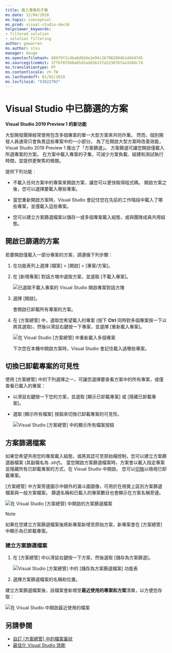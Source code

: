 ```yaml
---
title: 載入專案的子集
ms.date: 12/04/2018
ms.topic: conceptual
ms.prod: visual-studio-dev16
helpviewer_keywords:
- filtered solution
- solution filtering
author: gewarren
ms.author: stsu
manager: douge
ms.openlocfilehash: 689f0f2c4ba6d6b8e2e94c2b7982604b1d444745
ms.sourcegitcommit: 37fb7075b0a65d2add3b137a5230767aa3266c74
ms.translationtype: HT
ms.contentlocale: zh-TW
ms.lasthandoff: 01/02/2019
ms.locfileid: "53822793"
---
```

# <a name="filtered-solutions-in-visual-studio"></a>Visual Studio 中已篩選的方案

**Visual Studio 2019 Preview 1 的新功能**

大型開發團隊經常使用包含多個專案的單一大型方案來共同作業。 然而，個別開發人員通常只會負責這些專案中的一小部分。 為了在開啟大型方案時改善效能，Visual Studio 2019 Preview 1 推出了「方案篩選」。 方案篩選可讓您開啟僅載入所選專案的方案。 在方案中載入專案的子集，可減少方案負載、組建和測試執行時間，並提供更聚焦的檢閱。

提供下列功能︰

- 不載入任何方案中的專案來開啟方案，讓您可以更快取得程式碼。 開啟方案之後，您可以選擇要載入哪些專案。

- 當您重新開啟方案時，Visual Studio 會記住您在先前的工作階段中載入了哪些專案，並僅載入這些專案。

- 您可以建立方案篩選檔案以儲存一或多個專案載入組態，或與團隊成員共用組態。

## <a name="open-a-filtered-solution"></a>開啟已篩選的方案

若要開啟僅載入一部分專案的方案，請遵循下列步驟：

1. 在功能表列上選擇 [檔案] > [開啟] > [專案/方案]。

2. 在 [新增專案] 對話方塊中選取方案，並選取 [不載入專案]。

   ![已選取不載入專案的 Visual Studio 開啟專案對話方塊](media/filtered-solutions/do-not-load-projects.png)

3. 選擇 [開啟]。

   會開啟已卸載所有專案的方案。

4. 在 [方案總管] 中，選取您希望載入的專案 (按下 **Ctrl** 同時對多個專案按一下以將其選取)，然後以滑鼠右鍵按一下專案，並選擇 [重新載入專案]。

   ![在 Visual Studio [方案總管] 中重新載入多個專案](media/filtered-solutions/reload-project.png)

   下次您在本機中開啟方案時，Visual Studio 會記住載入過哪些專案。

## <a name="toggle-unloaded-project-visibility"></a>切換已卸載專案的可見性

使用 [方案總管] 中的下列選擇之一，可讓您選擇要查看方案中的所有專案，或僅查看已載入的專案：

- 以滑鼠右鍵按一下您的方案，並選取 [顯示已卸載專案] 或 [隱藏已卸載專案]。

- 選取 [顯示所有檔案] 按鈕來切換已卸載專案的可見性。

   ![Visual Studio [方案總管] 中的顯示所有檔案按鈕](media/filtered-solutions/show-all-files.PNG)

## <a name="solution-filter-files"></a>方案篩選檔案

如果您希望共用您的專案載入組態，或將其認可至原始檔控制，您可以建立方案篩選器檔案 (其副檔名為 *.slnf*)。 當您開啟方案篩選檔案時，方案會以載入指定專案並隱藏所有已卸載專案的方式，在 Visual Studio 中開啟。 您可以[切換](#toggle-unloaded-project-visibility)以檢視已卸載專案。

[方案總管] 中方案旁邊圖示中額外的漏斗圖圖像，可用於在視覺上區別方案篩選檔案與一般方案檔案。 篩選名稱和已載入的專案數目也會顯示在方案名稱旁邊。

![在 Visual Studio [方案總管] 中開啟的方案篩選檔案](media/filtered-solutions/solution-filter.PNG)

> [!NOTE]
> 如果在您建立方案篩選檔案後將新專案新增至原始方案，新專案會在 [方案總管] 中顯示為已卸載專案。

### <a name="create-a-solution-filter-file"></a>建立方案篩選檔案

1. 在 [方案總管] 中以滑鼠右鍵按一下方案，然後選取 [儲存為方案篩選]。

   ![Visual Studio [方案總管] 中的 [儲存為方案篩選檔案] 功能表](media/filtered-solutions/save-as-solution-filter.png)

2. 選擇方案篩選檔案的名稱和位置。

建立方案篩選檔案後，該檔案會新增至**最近使用的專案和方案**清單，以方便您存取：

![在 Visual Studio 中開啟最近使用的檔案](media/filtered-solutions/open-recent.png)

## <a name="see-also"></a>另請參閱

- [自訂 [方案總管] 中的檔案巢狀](file-nesting-solution-explorer.md)
- [最佳化 Visual Studio 效能](optimize-visual-studio-performance.md)